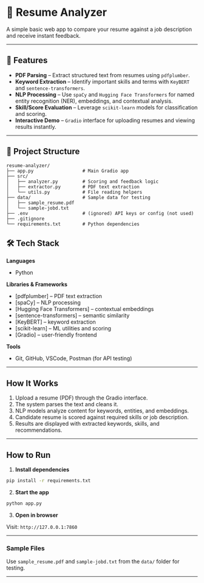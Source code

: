 # 🤖 Resume Analyzer

A simple basic web app to compare your resume against a job description and receive instant feedback.

---

## 🚀 Features
-  **PDF Parsing** – Extract structured text from resumes using `pdfplumber`.
-  **Keyword Extraction** – Identify important skills and terms with `KeyBERT` and `sentence-transformers`.
-  **NLP Processing** – Use `spaCy` and `Hugging Face Transformers` for named entity recognition (NER), embeddings, and contextual analysis.
-  **Skill/Score Evaluation** – Leverage `scikit-learn` models for classification and scoring.
-  **Interactive Demo** – `Gradio` interface for uploading resumes and viewing results instantly.

---

## 📁 Project Structure

```
resume-analyzer/
├── app.py                  # Main Gradio app
├── src/
│   ├── analyzer.py         # Scoring and feedback logic
│   ├── extractor.py        # PDF text extraction
│   └── utils.py            # File reading helpers
├── data/                   # Sample data for testing
│   ├── sample_resume.pdf
│   └── sample-jobd.txt
├── .env                    # (ignored) API keys or config (not used)
├── .gitignore
└── requirements.txt        # Python dependencies
```
## 🛠️ Tech Stack

**Languages**  
- Python  

**Libraries & Frameworks**  
- [pdfplumber] – PDF text extraction  
- [spaCy] – NLP processing  
- [Hugging Face Transformers] – contextual embeddings  
- [sentence-transformers] – semantic similarity  
- [KeyBERT] – keyword extraction  
- [scikit-learn] – ML utilities and scoring  
- [Gradio] – user-friendly frontend  

**Tools**  
- Git, GitHub, VSCode, Postman (for API testing)

---
## How It Works
1. Upload a resume (PDF) through the Gradio interface.  
2. The system parses the text and cleans it.  
3. NLP models analyze content for keywords, entities, and embeddings.  
4. Candidate resume is scored against required skills or job description.  
5. Results are displayed with extracted keywords, skills, and recommendations.  

---
## How to Run

1. **Install dependencies**

```bash
pip install -r requirements.txt
```

2. **Start the app**

```bash
python app.py
```

3. **Open in browser**

Visit: `http://127.0.0.1:7860`

---

### Sample Files

Use `sample_resume.pdf` and `sample-jobd.txt` from the `data/` folder for testing.

---
